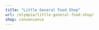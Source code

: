 ```yaml
---
title: "Little General Food Shop"
url: /olympia/little-general-food-shop/
shop: convenience
---
```

